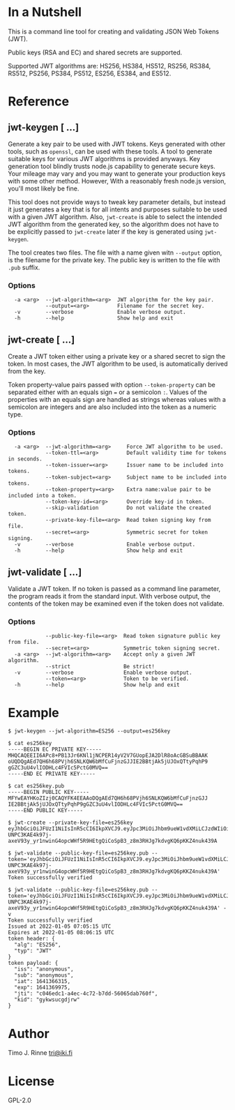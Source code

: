 In a Nutshell
=============

This is a command line tool for creating and validating JSON Web
Tokens (JWT).

Public keys (RSA and EC) and shared secrets are supported.

Supported JWT algorithms are: HS256, HS384, HS512, RS256, RS384,
RS512, PS256, PS384, PS512, ES256, ES384, and ES512.

Reference
=========

jwt-keygen \[<opt> ...\]
------------------------

Generate a key pair to be used with JWT tokens. Keys generated with
other tools, such as `openssl`, can be used with these tools. A tool
to generate suitable keys for various JWT algorithms is provided
anyways. Key generation tool blindly trusts node.js capability to
generate secure keys. Your mileage may vary and you may want to
generate your production keys with some other method. However, With a
reasonably fresh node.js version, you'll most likely be fine.

This tool does not provide ways to tweak key parameter details, but
instead it just generates a key that is for all intents and purposes
suitable to be used with a given JWT algorithm. Also, `jwt-create` is
able to select the intended JWT algorithm from the generated key, so
the algorithm does not have to be explicitly passed to `jwt-create`
later if the key is generated using `jwt-keygen`.

The tool creates two files.  The file with a name given witn
`--output` option, is the filename for the private key. The public key
is written to the file with `.pub` suffix.

### Options

```
  -a <arg>  --jwt-algorithm=<arg>  JWT algorithm for the key pair.
            --output=<arg>         Filename for the secret key.
  -v        --verbose              Enable verbose output.
  -h        --help                 Show help and exit
```


jwt-create  \[<opt> ...\]
-------------------------

Create a JWT token either using a private key or a shared secret to
sign the token.  In most cases, the JWT algorithm to be used, is
automatically derived from the key.

Token property-value pairs passed with option `--token-property` can
be separated either with an equals sign `=` or a semicolon `:`. Values
of the properties with an equals sign are handled as strings whereas
values with a semicolon are integers and are also included into the
token as a numeric type.

### Options

```
  -a <arg>  --jwt-algorithm=<arg>     Force JWT algorithm to be used.
            --token-ttl=<arg>         Default validity time for tokens in seconds.
            --token-issuer=<arg>      Issuer name to be included into tokens.
            --token-subject=<arg>     Subject name to be included into tokens.
            --token-property=<arg>    Extra name:value pair to be included into a token.
            --token-key-id=<arg>      Override key-id in token.
            --skip-validation         Do not validate the created token.
            --private-key-file=<arg>  Read token signing key from file.
            --secret=<arg>            Symmetric secret for token signing.
  -v        --verbose                 Enable verbose output.
  -h        --help                    Show help and exit
```

jwt-validate  \[<opt> ...\]
---------------------------

Validate a JWT token. If no token is passed as a command line
parameter, the program reads it from the standard input. With verbose
output, the contents of the token may be examined even if the token
does not validate.


### Options

```
            --public-key-file=<arg>  Read token signature public key from file.
            --secret=<arg>           Symmetric token signing secret.
  -a <arg>  --jwt-algorithm=<arg>    Accept only a given JWT algorithm.
            --strict                 Be strict!
  -v        --verbose                Enable verbose output.
            --token=<arg>            Token to be verified.
  -h        --help                   Show help and exit
```

Example
=======

```
$ jwt-keygen --jwt-algorithm=ES256 --output=es256key

$ cat es256key
-----BEGIN EC PRIVATE KEY-----
MHQCAQEEII6APc8+PB13Jr6KNl1jNCPER14yV2V7GUopEJA2DlR8oAcGBSuBBAAK
oUQDQgAEd7QH6h68PVjh6SNLKQW6bMfCuFjnzGJJIE2BBtjAk5jUJOxQTtyPqhP9
gGZC3uU4vlIODHLc4FVIc5PctG0MVQ==
-----END EC PRIVATE KEY-----

$ cat es256key.pub
-----BEGIN PUBLIC KEY-----
MFYwEAYHKoZIzj0CAQYFK4EEAAoDQgAEd7QH6h68PVjh6SNLKQW6bMfCuFjnzGJJ
IE2BBtjAk5jUJOxQTtyPqhP9gGZC3uU4vlIODHLc4FVIc5PctG0MVQ==
-----END PUBLIC KEY-----

$ jwt-create --private-key-file=es256key
eyJhbGciOiJFUzI1NiIsInR5cCI6IkpXVCJ9.eyJpc3MiOiJhbm9ueW1vdXMiLCJzdWIiOiJhbm9ueW1vdXMiLCJpYXQiOjE2NDEzNjYzMTUsImV4cCI6MTY0MTM2OTk3NSwianRpIjoiYzA0NmVkYzEtYTRlYy00YzcyLWI3ZGQtNTYwNjVkYWI3NjBmIiwia2lkIjoiZ3lrd3N1Y2dkanJ3In0.MLZS-UNPC3KAE4k97j-axeV93y_yr1nwinG4opcWHf5R9HEtgQiCoSpB3_z8m3RHJg7kdvgKQ6pKKZ4nuk439A

$ jwt-validate --public-key-file=es256key.pub --token='eyJhbGciOiJFUzI1NiIsInR5cCI6IkpXVCJ9.eyJpc3MiOiJhbm9ueW1vdXMiLCJzdWIiOiJhbm9ueW1vdXMiLCJpYXQiOjE2NDEzNjYzMTUsImV4cCI6MTY0MTM2OTk3NSwianRpIjoiYzA0NmVkYzEtYTRlYy00YzcyLWI3ZGQtNTYwNjVkYWI3NjBmIiwia2lkIjoiZ3lrd3N1Y2dkanJ3In0.MLZS-UNPC3KAE4k97j-axeV93y_yr1nwinG4opcWHf5R9HEtgQiCoSpB3_z8m3RHJg7kdvgKQ6pKKZ4nuk439A'
Token successfully verified

$ jwt-validate --public-key-file=es256key.pub --token='eyJhbGciOiJFUzI1NiIsInR5cCI6IkpXVCJ9.eyJpc3MiOiJhbm9ueW1vdXMiLCJzdWIiOiJhbm9ueW1vdXMiLCJpYXQiOjE2NDEzNjYzMTUsImV4cCI6MTY0MTM2OTk3NSwianRpIjoiYzA0NmVkYzEtYTRlYy00YzcyLWI3ZGQtNTYwNjVkYWI3NjBmIiwia2lkIjoiZ3lrd3N1Y2dkanJ3In0.MLZS-UNPC3KAE4k97j-axeV93y_yr1nwinG4opcWHf5R9HEtgQiCoSpB3_z8m3RHJg7kdvgKQ6pKKZ4nuk439A' -v
Token successfully verified
Issued at 2022-01-05 07:05:15 UTC
Expires at 2022-01-05 08:06:15 UTC
token header: {
  "alg": "ES256",
  "typ": "JWT"
}
token payload: {
  "iss": "anonymous",
  "sub": "anonymous",
  "iat": 1641366315,
  "exp": 1641369975,
  "jti": "c046edc1-a4ec-4c72-b7dd-56065dab760f",
  "kid": "gykwsucgdjrw"
}
```

Author
======

Timo J. Rinne <tri@iki.fi>


License
=======

GPL-2.0

